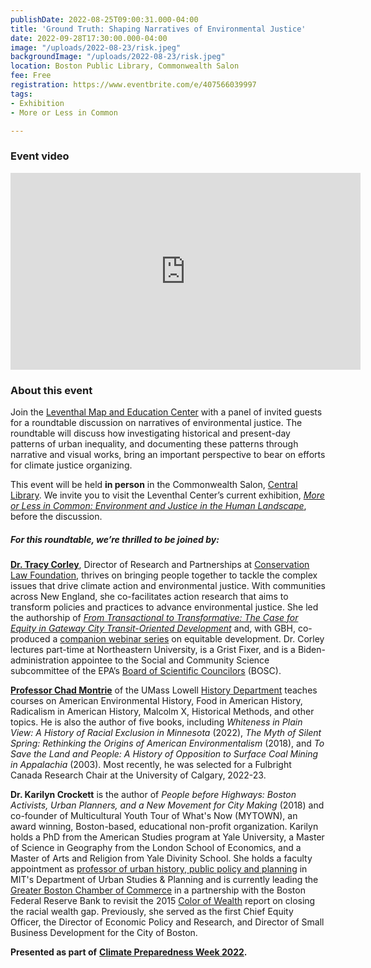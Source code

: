 ```yaml
---
publishDate: 2022-08-25T09:00:31.000-04:00
title: 'Ground Truth: Shaping Narratives of Environmental Justice'
date: 2022-09-28T17:30:00.000-04:00
image: "/uploads/2022-08-23/risk.jpeg"
backgroundImage: "/uploads/2022-08-23/risk.jpeg"
location: Boston Public Library, Commonwealth Salon
fee: Free
registration: https://www.eventbrite.com/e/407566039997
tags:
- Exhibition
- More or Less in Common

---
```

### Event video

<iframe width="560" height="315" src="https://www.youtube.com/embed/dZpa7Q-RfD8?start=1" title="YouTube video player" frameborder="0" allow="accelerometer; autoplay; clipboard-write; encrypted-media; gyroscope; picture-in-picture" allowfullscreen></iframe>

### About this event

Join the [Leventhal Map and Education Center](https://www.leventhalmap.org/) with a panel of invited guests for a roundtable discussion on narratives of environmental justice. The roundtable will discuss how investigating historical and present-day patterns of urban inequality, and documenting these patterns through narrative and visual works, bring an important perspective to bear on efforts for climate justice organizing.

This event will be held **in person** in the Commonwealth Salon, [Central Library](https://www.bpl.org/locations/3/). We invite you to visit the Leventhal Center’s current exhibition, [_More or Less in Common: Environment and Justice in the Human Landscape_](https://www.leventhalmap.org/digital-exhibitions/more-or-less-in-common/), before the discussion.

##### **For this roundtable, we’re thrilled to be joined by:**

[**Dr. Tracy Corley**](https://www.clf.org/about/our-team/tracy-corley), Director of Research and Partnerships at [Conservation Law Foundation](https://www.clf.org/), thrives on bringing people together to tackle the complex issues that drive climate action and environmental justice. With communities across New England, she co-facilitates action research that aims to transform policies and practices to advance environmental justice. She led the authorship of [_From Transactional to Transformative: The Case for Equity in Gateway City Transit-Oriented Development_](https://massinc.org/research/equity-report/) and, with GBH, co-produced a [companion webinar series](https://forum-network.org/series/ttod-transformative-transit-oriented-development-talks/) on equitable development. Dr. Corley lectures part-time at Northeastern University, is a Grist Fixer, and is a Biden-administration appointee to the Social and Community Science subcommittee of the EPA’s [Board of Scientific Councilors](https://www.epa.gov/bosc) (BOSC).

[**Professor Chad Montrie**](https://www.uml.edu/fahss/history/faculty/montrie-chad.aspx) of the UMass Lowell [History Department](https://www.uml.edu/fahss/history/) teaches courses on American Environmental History, Food in American History, Radicalism in American History, Malcolm X, Historical Methods, and other topics. He is also the author of five books, including _Whiteness in Plain View: A History of Racial Exclusion in Minnesota_ (2022), _The Myth of Silent Spring: Rethinking the Origins of American Environmentalism_ (2018), and _To Save the Land and People: A History of Opposition to Surface Coal Mining in Appalachia_ (2003). Most recently, he was selected for a Fulbright Canada Research Chair at the University of Calgary, 2022-23.

**Dr. Karilyn Crockett** is the author of _People before Highways: Boston Activists, Urban Planners, and a New Movement for City Making_ (2018) and co-founder of Multicultural Youth Tour of What's Now (MYTOWN), an award winning, Boston-based, educational non-profit organization. Karilyn holds a PhD from the American Studies program at Yale University, a Master of Science in Geography from the London School of Economics, and a Master of Arts and Religion from Yale Divinity School. She holds a faculty appointment as [professor of urban history, public policy and planning](https://dusp.mit.edu/people/karilyn-crockett) in MIT's Department of Urban Studies & Planning and is currently leading the [Greater Boston Chamber of Commerce](https://bostonchamber.com/) in a partnership with the Boston Federal Reserve Bank to revisit the 2015 [Color of Wealth](https://www.bostonfed.org/publications/one-time-pubs/color-of-wealth.aspx) report on closing the racial wealth gap. Previously, she served as the first Chief Equity Officer, the Director of Economic Policy and Research, and Director of Small Business Development for the City of Boston.

**Presented as part of** [**Climate Preparedness Week 2022**](https://www.climatecrew.org/climate_prep_week_2022?locale=en)**.**